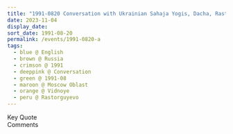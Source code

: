 ```yaml
---
title: "1991-0820 Conversation with Ukrainian Sahaja Yogis, Dacha, Rastorguyevo, Vidnoye (28 kms S of Moscow), Moscow Oblast, Russia"
date: 2023-11-04
display_date: 
sort_date: 1991-08-20
permalink: /events/1991-0820-a
tags:
  - blue @ English
  - brown @ Russia
  - crimson @ 1991
  - deeppink @ Conversation
  - green @ 1991-08
  - maroon @ Moscow Oblast
  - orange @ Vidnoye
  - peru @ Rastorguyevo
---
```


<wave-list>
  <list-title color="green" width="75">Key Quote</list-title>
  <list-item color="BlanchedAlmond"  width="200"></list-item>
  <list-item color="Lavender"></list-item>
  <list-item color="BlanchedAlmond"></list-item>
</wave-list>

<br>

<wave-list>
  <list-title color="green" width="75">Comments</list-title>
  <list-item color="BlanchedAlmond"  width="200"></list-item>
  <list-item color="Lavender"></list-item>
  <list-item color="BlanchedAlmond"></list-item>
</wave-list>